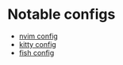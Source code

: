 # Notable configs
- [nvim config](/.config/nvim)
- [kitty config](/.config/kitty)
- [fish config](/.config/fish)
